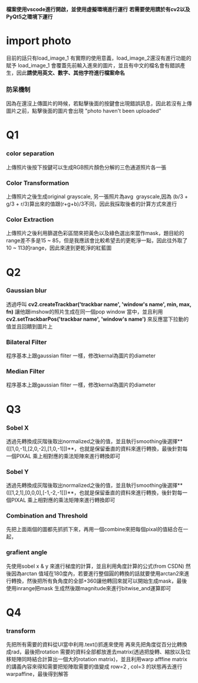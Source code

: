 **檔案使用vscode進行開啟，並使用虛擬環境進行運行**
**若需要使用請於有cv2以及PyQt5之環境下運行**

# import photo

目前的話只有load_image_1 有實際的使用意義，load_image_2還沒有進行功能的賦予
load_image_1 會覆蓋先前輸入進來的圖片，並且有中文的檔名會有錯誤產生，因此**請使用英文、數字、其他字符進行檔案命名**

### 防呆機制

因為在還沒上傳圖片的時候，若點擊後面的按鍵會出現錯誤訊息，因此若沒有上傳圖片之前，點擊後面的圖片會出現 "photo haven't been uploaded"
  

# Q1

### color separation

上傳照片後按下按鍵可以生成RGB照片顏色分解的三色通道照片各一張

### Color Transformation

上傳照片之後生成original grayscale, 另一張照片為avg  grayscale,因為 (b/3 + g/3 + r/3)算出來的值跟(r+g+b)/3不同，因此我採取後者的計算方式來進行

### Color Extraction

上傳照片之後利用篩選色彩區間來把黃色以及綠色選出來當作mask，題目給的range差不多是15 \~ 85，但是我應該會比較希望去的更乾淨一點，因此往外取了10 \~ 113的range，因此來達到更乾淨的紅藍圖


# Q2

### Gaussian blur

透過呼叫 **cv2.createTrackbar('trackbar name', 'window's name', min, max, fn)** 讓他跟imshow的照片生成在同一個pop window 當中，並且利用 **cv2.setTrackbarPos('trackbar name', 'window's name')** 來反應當下拉動的值並且回饋到圖片上

### Bilateral Filter

程序基本上跟gaussian fliter 一樣，修改kernal為圖片的diameter

### Median Filter

程序基本上跟gaussian fliter 一樣，修改kernal為圖片的diameter  


# Q3

### Sobel X

透過先轉換成灰階後取出normalized之後的值，並且執行smoothing後選擇**([[1,0,-1],[2,0,-2],[1,0,-1]])**，也就是保留垂直的資料來進行轉換，最後針對每一個PIXAL 乘上相對應的乘法矩陣來進行轉換即可

### Sobel Y

透過先轉換成灰階後取出normalized之後的值，並且執行smoothing後選擇**([[1,2,1],[0,0,0],[-1,-2,-1]])**，也就是保留垂直的資料來進行轉換，後針對每一個PIXAL 乘上相對應的乘法矩陣來進行轉換即可

### Combination and Threshold

先把上面兩個的圖都先抓抓下來，再用一個combine來把每個pixal的值結合在一起，

### grafient angle

先使用sobel x & y 來進行梯度的計算，並且利用角度計算的公式(from CSDN) 然後因為arctan 值域在180度內，若要進行整個圓的轉換的話就要使用arctan2來進行轉換，然後把所有負角度的全部+360讓他轉回來就可以開始生成mask，最後使用inrange把mask 生成然後跟magnitude來進行bitwise_and運算即可


# Q4

### transform

先把所有需要的資料從UI當中利用.text()抓進來使用
再來先把角度從百分比轉換成rad，最後把rotation 需要的資料全部都放進去matrix(透過把旋轉、縮放以及位移矩陣同時結合計算出一個大的rotation matrix)，並且利用warp afffine matrix 的講義內容來得知需要把矩陣取需要的值變成 row=2 , col=3 的狀態再去進行warpaffine，最後得到解答